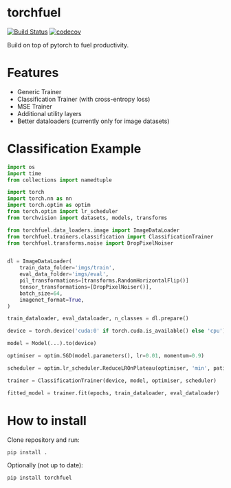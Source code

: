 # torchfuel
[![Build Status](https://travis-ci.org/vturrisi/torchfuel.svg?branch=master)](https://travis-ci.org/vturrisi/torchfuel)
[![codecov](https://codecov.io/gh/vturrisi/torchfuel/branch/master/graph/badge.svg)](https://codecov.io/gh/vturrisi/torchfuel)

Build on top of pytorch to fuel productivity.

# Features

- Generic Trainer
- Classification Trainer (with cross-entropy loss)
- MSE Trainer
- Additional utility layers
- Better dataloaders (currently only for image datasets)

# Classification Example

```python
import os
import time
from collections import namedtuple

import torch
import torch.nn as nn
import torch.optim as optim
from torch.optim import lr_scheduler
from torchvision import datasets, models, transforms

from torchfuel.data_loaders.image import ImageDataLoader
from torchfuel.trainers.classification import ClassificationTrainer
from torchfuel.transforms.noise import DropPixelNoiser


dl = ImageDataLoader(
    train_data_folder='imgs/train',
    eval_data_folder='imgs/eval',
    pil_transformations=[transforms.RandomHorizontalFlip()]
    tensor_transformations=[DropPixelNoiser()],
    batch_size=64,
    imagenet_format=True,
)

train_dataloader, eval_dataloader, n_classes = dl.prepare()

device = torch.device('cuda:0' if torch.cuda.is_available() else 'cpu')

model = Model(...).to(device)

optimiser = optim.SGD(model.parameters(), lr=0.01, momentum=0.9)

scheduler = optim.lr_scheduler.ReduceLROnPlateau(optimiser, 'min', patience=20)

trainer = ClassificationTrainer(device, model, optimiser, scheduler)

fitted_model = trainer.fit(epochs, train_dataloader, eval_dataloader)

```

# How to install
Clone repository and run:
```bash
pip install .
```

Optionally (not up to date):
```bash
pip install torchfuel
```

